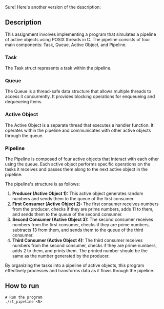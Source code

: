 Sure! Here's another version of the description:

## Description
This assignment involves implementing a program that simulates a pipeline of active objects using POSIX threads in C. The pipeline consists of four main components: Task, Queue, Active Object, and Pipeline.

### Task
The Task struct represents a task within the pipeline.

### Queue
The Queue is a thread-safe data structure that allows multiple threads to access it concurrently. It provides blocking operations for enqueueing and dequeueing items.

### Active Object
The Active Object is a separate thread that executes a handler function. It operates within the pipeline and communicates with other active objects through the queue.

### Pipeline
The Pipeline is composed of four active objects that interact with each other using the queue. Each active object performs specific operations on the tasks it receives and passes them along to the next active object in the pipeline.

The pipeline's structure is as follows:
1. **Producer (Active Object 1):** This active object generates random numbers and sends them to the queue of the first consumer.
2. **First Consumer (Active Object 2):** The first consumer receives numbers from the producer, checks if they are prime numbers, adds 11 to them, and sends them to the queue of the second consumer.
3. **Second Consumer (Active Object 3):** The second consumer receives numbers from the first consumer, checks if they are prime numbers, subtracts 13 from them, and sends them to the queue of the third consumer.
4. **Third Consumer (Active Object 4):** The third consumer receives numbers from the second consumer, checks if they are prime numbers, adds 2 to them, and prints them. The printed number should be the same as the number generated by the producer.

By organizing the tasks into a pipeline of active objects, this program effectively processes and transforms data as it flows through the pipeline.

## How to run
```
# Run the program
./st_pipeline <N>
```